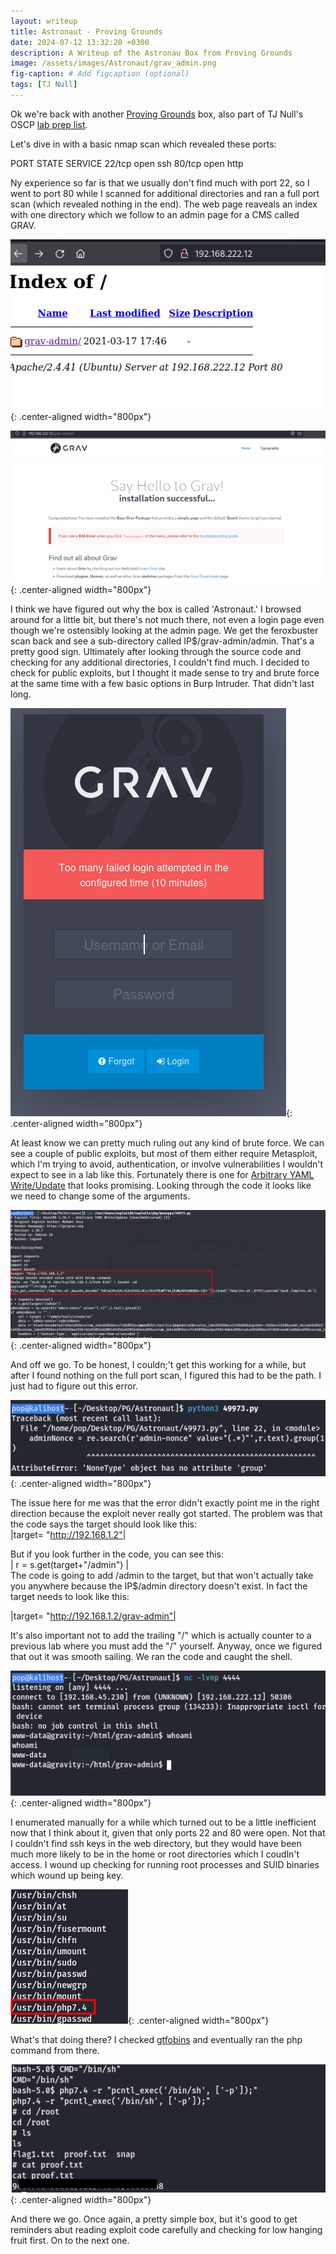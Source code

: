 ```yaml
---
layout: writeup
title: Astronaut - Proving Grounds
date: 2024-07-12 13:32:20 +0300
description: A Writeup of the Astronau Box from Proving Grounds
image: /assets/images/Astronaut/grav_admin.png
fig-caption: # Add figcaption (optional)
tags: [TJ Null]
---
```


Ok we're back with another [Proving Grounds](https://www.offsec.com/labs/) box, also part of TJ Null's OSCP [lab prep list](https://docs.google.com/spreadsheets/u/1/d/1dwSMIAPIam0PuRBkCiDI88pU3yzrqqHkDtBngUHNCw8/htmlview#). 

Let's dive in with a basic nmap scan which revealed these ports:

PORT      STATE SERVICE
22/tcp    open  ssh
80/tcp    open  http

Ny experience so far is that we usually don't find much with port 22, so I went to port 80 while I scanned for additional directories and ran a full port scan (which revealed nothing in the end). The web page reaveals an index with one directory which we follow to an admin page for a CMS called GRAV. 

![Astronaut Directory](/assets/images/Astronaut/80_landingpage.png){: .center-aligned width="800px"}

![Astronaut Grav Admin](/assets/images/Astronaut/grav_admin.png){: .center-aligned width="800px"}

I think we have figured out why the box is called 'Astronaut.' I browsed around for a little bit, but there's not much there, not even a login page even though we're ostensibly looking at the admin page. We get the feroxbuster scan back and see a sub-directory called IP$/grav-admin/admin. That's a pretty good sign. Ultimately after looking through the source code and checking for any additional directories, I couldn't find much. I decided to check for public exploits, but I thought it made sense to try and brute force at the same time with a few basic options in Burp Intruder. That didn't last long. 

![Astronaut Timeout](/assets/images/Astronaut/timeout.png){: .center-aligned width="800px"}

At least know we can pretty much ruling out any kind of brute force. We can see a couple of public exploits, but most of them either require Metasploit, which I'm trying to avoid, authentication, or involve vulnerabilities I wouldn't expect to see in a lab like this. Fortunately there is one for [Arbitrary YAML Write/Update](https://www.exploit-db.com/exploits/49973) that looks promising. Looking through the code it looks like we need to change some of the arguments. 

![Astronaut Exploit](/assets/images/Astronaut/exploit_changes.png){: .center-aligned width="800px"}

And off we go. To be honest, I couldn;'t get this working for a while, but after I found nothing on the full port scan, I figured this had to be the path. I just had to figure out this error. 

![Astronaut Exploit Fail](/assets/images/Astronaut/exploit_fail.png){: .center-aligned width="800px"}

The issue here for me was that the error didn't exactly point me in the right direction because the exploit never really got started. The problem was that the code says the target should look like this: 
<br>
|target= "http://192.168.1.2"|
<br>

But if you look further in the code, you can see this:
<br>
| r = s.get(target+"/admin") |
<br>
The code is going to add /admin to the target, but that won't actually take you anywhere because the IP$/admin directory doesn't exist. In fact the target needs to look like this:

|target= "http://192.168.1.2/grav-admin"|

It's also important not to add the trailing "/" which is actually counter to a previous lab where you must add the "/" yourself. Anyway, once we figured that out it was smooth sailing. We ran the code and caught the shell. 

![Astronaut Exploit Fail](/assets/images/Astronaut/shell_caught.png){: .center-aligned width="800px"}

I enumerated manually for a while which turned out to be a little inefficient now that I think about it, given that only ports 22 and 80 were open. Not that I couldn't find ssh keys in the web directory, but they would have been much more likely to be in the home or root directories which I coudln't access. I wound up checking for running root processes and SUID binaries which wound up being key.  

![Astronaut Exploit Fail](/assets/images/Astronaut/suidphp.png){: .center-aligned width="800px"}

What's that doing there? I checked [gtfobins](https://gtfobins.github.io/gtfobins/php/) and eventually ran the php command from there. 

![Astronaut Exploit Fail](/assets/images/Astronaut/proof.png){: .center-aligned width="800px"}

And there we go. Once again, a pretty simple box, but it's good to get reminders abut reading exploit code carefully and checking for low hanging fruit first. On to the next one. 
